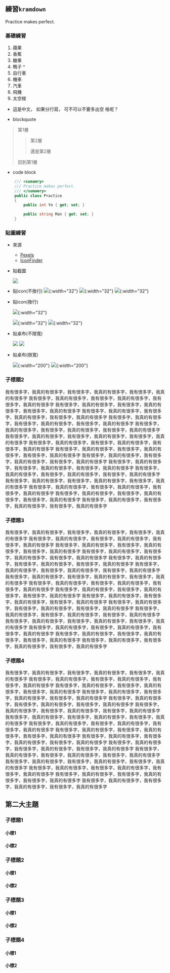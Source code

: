 ---
---

## 練習`kramdown`
Practice makes perfect.

### 基礎練習
1. 蘋果
1. 香蕉
1. 糖果
1. 鴨子
^
1. 自行車
1. 機車
1. 汽車
1. 飛機
1. 太空梭

- 這是中文，
  如果分行寫，
  可不可以不要多出空
  格呢？

- blockquote
>   第1層
>>  第2層
>>
>>  還是第2層
>
>   回到第1層

- code block
~~~ csharp
    /// <sumamry>
    /// Practice makes perfect.
    /// </sumamry>
    public class Practice
    {
        public int Yo { get; set; }

        public string Man { get; set; }
    }
~~~

### 貼圖練習
- 來源
    - [Pexels](https://www.pexels.com/photo-license/)
    - [IconFinder](https://www.iconfinder.com/free_icons)

- 貼截圖

  ![](2019-02-10-21-48-04.png)

- 貼icon(不換行)
  ![](icons/youtube-4102578.png){:width="32"}
  ![](icons/instagram-4102579.png){:width="32"}
  ![](icons/twitter-4102580.png){:width="32"}

- 貼icon(換行)

  ![](icons/youtube-4102578.png){:width="32"}

  ![](icons/instagram-4102579.png){:width="32"}
  ![](icons/twitter-4102580.png){:width="32"}

- 貼桌布(不限寬)

  ![](wallpapers/adventure-climb-conifer-640781.jpg)
  ![](wallpapers/daylight-forest-glossy-443446.jpg)

- 貼桌布(限寬)

  ![](wallpapers/adventure-climb-conifer-640781.jpg){:width="200"}
  ![](wallpapers/daylight-forest-glossy-443446.jpg){:width="200"}

### 子標題2
我有很多字，我真的有很多字，我有很多字，我真的有很多字，我有很多字，我真的有很多字
我有很多字，我真的有很多字，我有很多字，我真的有很多字，我有很多字，我真的有很多字
我有很多字，我真的有很多字，我有很多字，我真的有很多字，我有很多字，我真的有很多字
我有很多字，我真的有很多字，我有很多字，我真的有很多字，我有很多字，我真的有很多字
我有很多字，我真的有很多字，我有很多字，我真的有很多字，我有很多字，我真的有很多字
我有很多字，我真的有很多字，我有很多字，我真的有很多字，我有很多字，我真的有很多字
我有很多字，我真的有很多字，我有很多字，我真的有很多字，我有很多字，我真的有很多字
我有很多字，我真的有很多字，我有很多字，我真的有很多字，我有很多字，我真的有很多字
我有很多字，我真的有很多字，我有很多字，我真的有很多字，我有很多字，我真的有很多字
我有很多字，我真的有很多字，我有很多字，我真的有很多字，我有很多字，我真的有很多字
我有很多字，我真的有很多字，我有很多字，我真的有很多字，我有很多字，我真的有很多字
我有很多字，我真的有很多字，我有很多字，我真的有很多字，我有很多字，我真的有很多字
我有很多字，我真的有很多字，我有很多字，我真的有很多字，我有很多字，我真的有很多字
我有很多字，我真的有很多字，我有很多字，我真的有很多字，我有很多字，我真的有很多字
我有很多字，我真的有很多字，我有很多字，我真的有很多字，我有很多字，我真的有很多字
我有很多字，我真的有很多字，我有很多字，我真的有很多字，我有很多字，我真的有很多字

### 子標題3
我有很多字，我真的有很多字，我有很多字，我真的有很多字，我有很多字，我真的有很多字
我有很多字，我真的有很多字，我有很多字，我真的有很多字，我有很多字，我真的有很多字
我有很多字，我真的有很多字，我有很多字，我真的有很多字，我有很多字，我真的有很多字
我有很多字，我真的有很多字，我有很多字，我真的有很多字，我有很多字，我真的有很多字
我有很多字，我真的有很多字，我有很多字，我真的有很多字，我有很多字，我真的有很多字
我有很多字，我真的有很多字，我有很多字，我真的有很多字，我有很多字，我真的有很多字
我有很多字，我真的有很多字，我有很多字，我真的有很多字，我有很多字，我真的有很多字
我有很多字，我真的有很多字，我有很多字，我真的有很多字，我有很多字，我真的有很多字
我有很多字，我真的有很多字，我有很多字，我真的有很多字，我有很多字，我真的有很多字
我有很多字，我真的有很多字，我有很多字，我真的有很多字，我有很多字，我真的有很多字
我有很多字，我真的有很多字，我有很多字，我真的有很多字，我有很多字，我真的有很多字
我有很多字，我真的有很多字，我有很多字，我真的有很多字，我有很多字，我真的有很多字
我有很多字，我真的有很多字，我有很多字，我真的有很多字，我有很多字，我真的有很多字
我有很多字，我真的有很多字，我有很多字，我真的有很多字，我有很多字，我真的有很多字
我有很多字，我真的有很多字，我有很多字，我真的有很多字，我有很多字，我真的有很多字
我有很多字，我真的有很多字，我有很多字，我真的有很多字，我有很多字，我真的有很多字

### 子標題4
我有很多字，我真的有很多字，我有很多字，我真的有很多字，我有很多字，我真的有很多字
我有很多字，我真的有很多字，我有很多字，我真的有很多字，我有很多字，我真的有很多字
我有很多字，我真的有很多字，我有很多字，我真的有很多字，我有很多字，我真的有很多字
我有很多字，我真的有很多字，我有很多字，我真的有很多字，我有很多字，我真的有很多字
我有很多字，我真的有很多字，我有很多字，我真的有很多字，我有很多字，我真的有很多字
我有很多字，我真的有很多字，我有很多字，我真的有很多字，我有很多字，我真的有很多字
我有很多字，我真的有很多字，我有很多字，我真的有很多字，我有很多字，我真的有很多字
我有很多字，我真的有很多字，我有很多字，我真的有很多字，我有很多字，我真的有很多字
我有很多字，我真的有很多字，我有很多字，我真的有很多字，我有很多字，我真的有很多字
我有很多字，我真的有很多字，我有很多字，我真的有很多字，我有很多字，我真的有很多字
我有很多字，我真的有很多字，我有很多字，我真的有很多字，我有很多字，我真的有很多字
我有很多字，我真的有很多字，我有很多字，我真的有很多字，我有很多字，我真的有很多字
我有很多字，我真的有很多字，我有很多字，我真的有很多字，我有很多字，我真的有很多字
我有很多字，我真的有很多字，我有很多字，我真的有很多字，我有很多字，我真的有很多字
我有很多字，我真的有很多字，我有很多字，我真的有很多字，我有很多字，我真的有很多字
我有很多字，我真的有很多字，我有很多字，我真的有很多字，我有很多字，我真的有很多字

## 第二大主題

### 子標題1
#### 小標1
#### 小標2

### 子標題2
#### 小標1
#### 小標2

### 子標題3
#### 小標1
#### 小標2

### 子標題4
#### 小標1
#### 小標2

